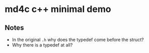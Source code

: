 # md4c c++ minimal demo

## Notes

- In the original `.h` why does the typedef come before the struct?
- Why there is a typedef at all?
